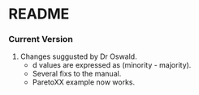 # README #


### Current Version
1. Changes suggusted by Dr Oswald.
   * d values are expressed as (minority - majority).
   * Several fixs to the manual.
   * ParetoXX example now works.

